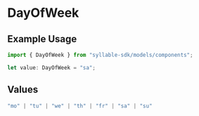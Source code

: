 # DayOfWeek

## Example Usage

```typescript
import { DayOfWeek } from "syllable-sdk/models/components";

let value: DayOfWeek = "sa";
```

## Values

```typescript
"mo" | "tu" | "we" | "th" | "fr" | "sa" | "su"
```